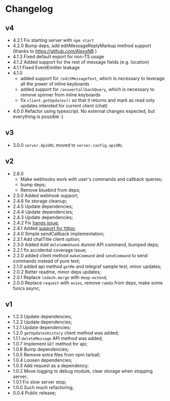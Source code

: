 # Changelog

## v4

* 4.2.1 Fix starting server with `npm start`
* 4.2.0 Bump deps, add editMessageReplyMarkup method support (thanks to https://github.com/AlexxNB )
* 4.1.3 Fixed default export for non-TS usage
* 4.1.2 Added support for the rest of message fields (e.g. location)
* 4.1.1 Fixed EventEmitter leakage
* 4.1.0
  * added support for `/editMessageText`, which is necessary to leverage all the power of inline keyboards
  * added support for `/answerCallbackQuery`, which is necessary to remove spinner from inline keyboards
  * fix `client.getUpdates()` so that it returns and mark as read only updates intended for current client (chat)
* 4.0.0 Refactor using typescript. No external changes expected, but everything is possible :)

## v3
* 3.0.0 `server.ApiURL` moved to `server.config.apiURL`

## v2
* 2.6.0
  * Make webhooks work with user's commands and callback queries;
  * bump deps;
  * Remove bluebird from deps;
* 2.5.0 Added webhook support;
* 2.4.6 fix storage cleanup;
* 2.4.5 Update dependencies;
* 2.4.4 Update dependencies;
* 2.4.3 Update dependencies;
* 2.4.2 Fix [hangs issue](https://github.com/jehy/telegram-test-api/issues/20);
* 2.4.1 Added [support for https](https://github.com/jehy/telegram-test-api/issues/21);
* 2.4.0 Simple sendCallback implementation;
* 2.3.1 Add chatTitle client option;
* 2.3.0 Added Add `deleteWebhook` dummi API command, bumped deps;
* 2.2.1 fix accidental coverage issue;
* 2.2.0 added client method `makeCommand` and `sendCommand` to send commands instead of pure text;
* 2.1.0 added api method `getMe` and telegraf sample test, minor updates;
* 2.0.2 Better readme, minor deps updates;
* 2.0.1 Replace `lodash.merge` with `deep-extend`;
* 2.0.0 Replace `request` with `axios`, remove `ramda` from deps, make some funcs async;

## v1

* 1.2.3 Update dependencies;
* 1.2.2 Update dependencies;
* 1.2.1 Update dependencies;
* 1.2.0 `getUpdatesHistory` client method was added;
* 1.1.1 `deleteMessage` API method was added;
* 1.0.7 Implement `GET` method for api;
* 1.0.6 Bump dependencies;
* 1.0.5 Remove extra files from npm tarball;
* 1.0.4 Loosen dependencies;
* 1.0.3 Add request as a dependency;
* 1.0.2 Move logging to debug module, clear storage when stopping server;
* 1.0.1 Fix slow server stop;
* 1.0.0 Such much refactoring;
* 0.0.4 Public release;
